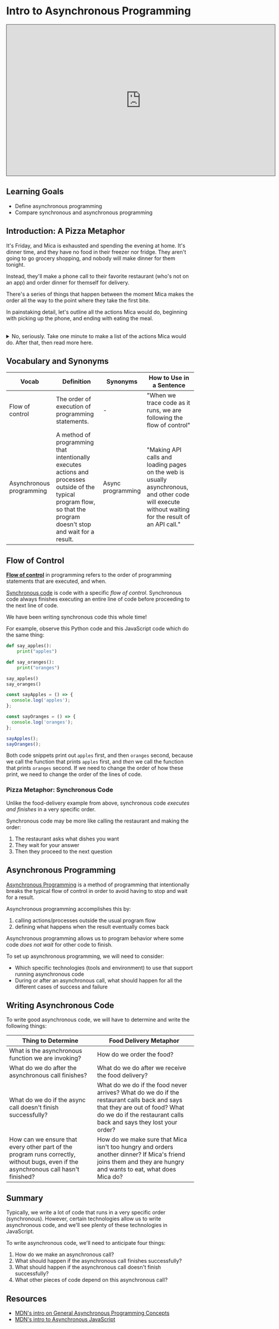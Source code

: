 # Intro to Asynchronous Programming

<iframe src="https://adaacademy.hosted.panopto.com/Panopto/Pages/Embed.aspx?pid=ec89f065-6f57-48ac-903f-ad41015f7e77&autoplay=false&offerviewer=true&showtitle=true&showbrand=false&start=0&interactivity=all" height="405" width="720" style="border: 1px solid #464646;" allowfullscreen allow="autoplay"></iframe>

## Learning Goals

- Define asynchronous programming
- Compare synchronous and asynchronous programming

## Introduction: A Pizza Metaphor

It's Friday, and Mica is exhausted and spending the evening at home. It's dinner time, and they have no food in their freezer nor fridge. They aren't going to go grocery shopping, and nobody will make dinner for them tonight.

Instead, they'll make a phone call to their favorite restaurant (who's not on an app) and order dinner for themself for delivery.

There's a series of things that happen between the moment Mica makes the order all the way to the point where they take the first bite.

In painstaking detail, let's outline all the actions Mica would do, beginning with picking up the phone, and ending with eating the meal.

<br/>

<details style="max-width: 700px; margin: auto;">
  <summary>
    No, seriously. Take one minute to make a list of the actions Mica would do. After that, then read more here.
  </summary>

We may imagine that what Mica does is make the order, then wait for the order, and then eat.

It's actually way more likely that Mica will make the order, then **before the order arrives, they do other things,** like read, shower, sleep, watch TV. Mica is able to eat their food only after the food order has been received, cooked, assembled, assigned a driver, driven over, and delivered.

The food order was received, made, and delivered. However, while that was happening, Mica **did not wait for the food order to finish** in order to continue other actions. While waiting for the food, Mica didn't stop everything they were doing, sit on the couch, and stare at the wall. (Or maybe they did!)

The point is, Mica didn't _need_ to stop executing other actions while waiting for the food. They continued their other actions and processes while the food-delivery process was working and finishing.

Lastly, **once the food delivery _did_ happen**, Mica knew what action they had to do next: **receive the food** and then eat it!

Throughout this lesson, we can keep in mind these two questions:

1. When does this line of code "finish"?
1. What do we do when this line of code "finishes"?

</details>

## Vocabulary and Synonyms

| Vocab                    | Definition                                                                                                                                        | Synonyms          | How to Use in a Sentence                                                                                                                            |
| ------------------------ | ------------------------------------------------------------------------------------------------------------------------------------------------- | ----------------- | --------------------------------------------------------------------------------------------------------------------------------------------------- |
| Flow of control          | The order of execution of programming statements.                                                                                                 | -                 | "When we trace code as it runs, we are following the flow of control"                                                                               |
| Asynchronous programming | A method of programming that intentionally executes actions and processes outside of the typical program flow, so that the program doesn't stop and wait for a result. | Async programming | "Making API calls and loading pages on the web is usually asynchronous, and other code will execute without waiting for the result of an API call." |

## Flow of Control

[**Flow of control**](https://en.wikipedia.org/wiki/Control_flow) in programming refers to the order of programming statements that are executed, and when.

[Synchronous code](https://developer.mozilla.org/en-US/docs/Glossary/synchronous) is code with a specific _flow of control_. Synchronous code always finishes executing an entire line of code before proceeding to the next line of code.

We have been writing synchronous code this whole time!

For example, observe this Python code and this JavaScript code which do the same thing:

```python
def say_apples():
    print("apples")

def say_oranges():
    print("oranges")

say_apples()
say_oranges()
```

<!-- prettier-ignore-start -->
```js
const sayApples = () => {
  console.log('apples');
};

const sayOranges = () => {
  console.log('oranges');
};

sayApples();
sayOranges();
```
<!-- prettier-ignore-end -->

Both code snippets print out `apples` first, and then `oranges` second, because we call the function that prints `apples` first, and _then_ we call the function that prints `oranges` second. If we need to change the order of how these print, we need to change the order of the lines of code.

### Pizza Metaphor: Synchronous Code

Unlike the food-delivery example from above, synchronous code _executes and finishes_ in a very specific order.

Synchronous code may be more like calling the restaurant and making the order:

1. The restaurant asks what dishes you want
1. They wait for your answer
1. Then they proceed to the next question

## Asynchronous Programming

[Asynchronous Programming](https://developer.mozilla.org/en-US/docs/Learn/JavaScript/Asynchronous/Concepts) is a method of programming that intentionally breaks the typical flow of control in order to avoid having to stop and wait for a result.

Asynchronous programming accomplishes this by:

1. calling actions/processes outside the usual program flow
2. defining what happens when the result eventually comes back

Asynchronous programming allows us to program behavior where some code _does not wait_ for other code to finish.

To set up asynchronous programming, we will need to consider:

- Which specific technologies (tools and environment) to use that support running asynchronous code
- During or after an asynchronous call, what should happen for all the different cases of success and failure

## Writing Asynchronous Code

To write good asynchronous code, we will have to determine and write the following things:

| Thing to Determine                                                                                                                  | Food Delivery Metaphor                                                                                                                                                                            |
| ----------------------------------------------------------------------------------------------------------------------------------- | ------------------------------------------------------------------------------------------------------------------------------------------------------------------------------------------------- |
| What is the asynchronous function we are invoking?                                                                                  | How do we order the food?                                                                                                                                                                         |
| What do we do after the asynchronous call finishes?                                                                                 | What do we do after we receive the food delivery?                                                                                                                                                 |
| What do we do if the async call doesn't finish successfully?                                                                        | What do we do if the food never arrives? What do we do if the restaurant calls back and says that they are out of food? What do we do if the restaurant calls back and says they lost your order? |
| How can we ensure that every other part of the program runs correctly, without bugs, even if the asynchronous call hasn't finished? | How do we make sure that Mica isn't too hungry and orders another dinner? If Mica's friend joins them and they are hungry and wants to eat, what does Mica do?                                    |

## Summary

Typically, we write a lot of code that runs in a very specific order (synchronous). However, certain technologies allow us to write asynchronous code, and we'll see plenty of these technologies in JavaScript.

To write asynchronous code, we'll need to anticipate four things:

1. How do we make an asynchronous call?
2. What should happen if the asynchronous call finishes successfully?
3. What should happen if the asynchronous call doesn't finish successfully?
4. What other pieces of code depend on this asynchronous call?

## Resources

- [MDN's intro on General Asynchronous Programming Concepts](https://developer.mozilla.org/en-US/docs/Learn/JavaScript/Asynchronous/Concepts)
- [MDN's intro to Asynchronous JavaScript](https://developer.mozilla.org/en-US/docs/Learn/JavaScript/Asynchronous)
